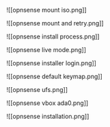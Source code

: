 



![[opnsense mount iso.png]]

![[opnsense mount and retry.png]]

![[opnsense install process.png]]

![[opnsense live mode.png]]

![[opnsense installer login.png]]

![[opnsense default keymap.png]]

![[opnsense ufs.png]]

![[opnsense vbox ada0.png]]

![[opnsense installation.png]]